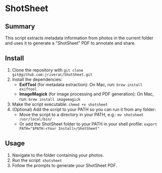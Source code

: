 # ShotSheet

## Summary

This script extracts metadata information from photos in the current folder and uses it to generate a "ShotSheet" PDF to annotate and share.

## Install

1. Clone the repository with `git clone git@github.com:jriverac/ShotSheet.git`
2. Install the dependencies:
   - **ExifTool** (for metadata extraction):
     On Mac, run: `brew install exiftool`
   - **ImageMagick** (for image processing and PDF generation):
     On Mac, run: `brew install imagemagick`
3. Make the script executable:
   `chmod +x shotsheet`
4. (Optional) Add the script to your PATH so you can run it from any folder:
   - Move the script to a directory in your PATH, e.g.:
     `mv shotsheet /usr/local/bin/`
   - Or add the ShotSheet folder to your PATH in your shell profile:
     `export PATH="$PATH:<Your Install>/ShotSheet"`

## Usage

1. Navigate to the folder containing your photos.
2. Run the script:
   `shotsheet`
3. Follow the prompts to generate your ShotSheet PDF.